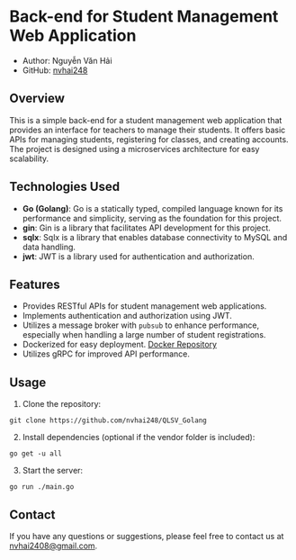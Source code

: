 # Back-end for Student Management Web Application
* Author: Nguyễn Văn Hải
* GitHub: [nvhai248](https://github.com/nvhai248)

## Overview
This is a simple back-end for a student management web application that provides an interface for teachers to manage their students. It offers basic APIs for managing students, registering for classes, and creating accounts. The project is designed using a microservices architecture for easy scalability.

## Technologies Used

* **Go (Golang)**: Go is a statically typed, compiled language known for its performance and simplicity, serving as the foundation for this project.
* **gin**: Gin is a library that facilitates API development for this project.
* **sqlx**: Sqlx is a library that enables database connectivity to MySQL and data handling.
* **jwt**: JWT is a library used for authentication and authorization.

## Features

* Provides RESTful APIs for student management web applications.
* Implements authentication and authorization using JWT.
* Utilizes a message broker with `pubsub` to enhance performance, especially when handling a large number of student registrations.
* Dockerized for easy deployment. [Docker Repository](https://hub.docker.com/repository/docker/nvhai248/student-management/general)
* Utilizes gRPC for improved API performance.

## Usage

1. Clone the repository:

```
git clone https://github.com/nvhai248/QLSV_Golang
```


2. Install dependencies (optional if the vendor folder is included):

```
go get -u all
```


3. Start the server:

```
go run ./main.go
```


## Contact

If you have any questions or suggestions, please feel free to contact us at nvhai2408@gmail.com.
